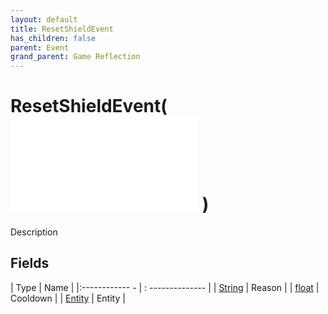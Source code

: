 ```yaml
---
layout: default
title: ResetShieldEvent
has_children: false
parent: Event
grand_parent: Game Reflection
---
```

# ResetShieldEvent( ![ EntityEventBase ](game-reflection/events/entity_event_base.md) )
Description 

## Fields
| Type | Name |
|:------------ - | : -------------- |
| [String](game-reflection/components/string.md) | Reason |
| [float](game-reflection/components/float.md) | Cooldown |
| [Entity](game-reflection/classes/entity.md) | Entity |
